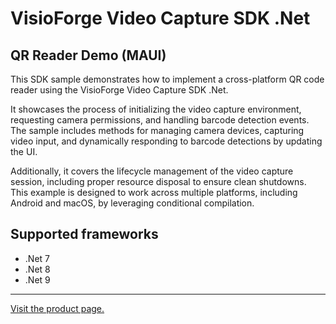 ﻿# VisioForge Video Capture SDK .Net

## QR Reader Demo (MAUI)

This SDK sample demonstrates how to implement a cross-platform QR code reader using the VisioForge Video Capture SDK .Net.

It showcases the process of initializing the video capture environment, requesting camera permissions, and handling barcode detection events. The sample includes methods for managing camera devices, capturing video input, and dynamically responding to barcode detections by updating the UI.

Additionally, it covers the lifecycle management of the video capture session, including proper resource disposal to ensure clean shutdowns. This example is designed to work across multiple platforms, including Android and macOS, by leveraging conditional compilation.

## Supported frameworks

* .Net 7
* .Net 8
* .Net 9

---

[Visit the product page.](https://www.visioforge.com/video-capture-sdk-net)
